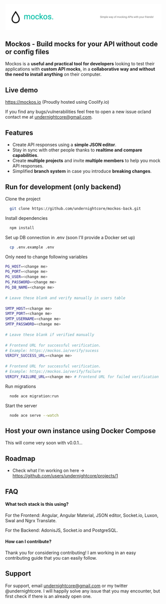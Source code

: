 
![Banner](resources/images/graphics/mockos-banner.png)


## Mockos - Build mocks for your API without code or config files

Mockos is a **useful and practical tool for developers** looking to test their applications with **custom API mocks**, in a **collaborative way and without the need to install anything** on their computer.
## Live demo

https://mockos.io (Proudly hosted using Coolify.io)

If you find any bugs/vulnerabilities feel free to open a new issue or/and contact me at undernightcore@gmail.com.
## Features

- Create API responses using a **simple JSON editor**.
- Stay in sync with other people thanks to **realtime and compare capabilities**. 
- Create **multiple projects** and invite **multiple members** to help you mock API responses.
- Simplified **branch system** in case you introduce **breaking changes**.


## Run for development (only backend)

Clone the project

```bash
  git clone https://github.com/undernightcore/mockos-back.git
```

Install dependencies

```bash
  npm install
```

Set up DB connection in .env (soon I'll provide a Docker set up)

```bash
  cp .env.example .env
```

Only need to change following variables
```bash
PG_HOST=<change me> 
PG_PORT=<change me>
PG_USER=<change me>
PG_PASSWORD=<change me>
PG_DB_NAME=<change me>

# Leave these blank and verify manually in users table

SMTP_HOST=<change me> 
SMTP_PORT=<change me>
SMTP_USERNAME=<change me>
SMTP_PASSWORD=<change me>

# Leave these blank if verified manually

# Frontend URL for successful verification. 
# Example: https://mockos.io/verify/sucess
VERIFY_SUCCESS_URL=<change me> 

# Frontend URL for successful verification. 
# Example: https://mockos.io/verify/failure
VERIFY_FAILURE_URL=<change me> # Frontend URL for failed verification
```

Run migrations

```bash
  node ace migration:run
```

Start the server

```bash
  node ace serve --watch
```
## Host your own instance using Docker Compose

This will come very soon with v0.0.1...




## Roadmap

- Check what I'm working on here -> https://github.com/users/undernightcore/projects/1


## FAQ

#### What tech stack is this using?

For the Frontend: Angular, Angular Material, JSON editor, Socket.io, Luxon, Swal and Ngrx Translate.

For the Backend: AdonisJS, Socket.io and PostgreSQL.

#### How can I contribute?

Thank you for considering contributing! I am working in an easy contributing guide that you can easily follow. 
## Support

For support, email undernightcore@gmail.com or my twitter @undernightcore. I will happily solve any issue that you may encounter, but first check if there is an already open one. 

